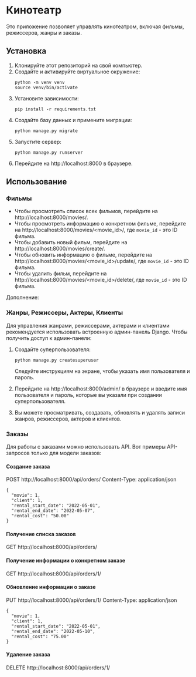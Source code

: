 # Кинотеатр

Это приложение позволяет управлять кинотеатром, включая фильмы, режиссеров, жанры и заказы.

## Установка

1. Клонируйте этот репозиторий на свой компьютер.
2. Создайте и активируйте виртуальное окружение:
   ```
   python -m venv venv
   source venv/bin/activate
   ```
3. Установите зависимости:
   ```
   pip install -r requirements.txt
   ```
4. Создайте базу данных и примените миграции:
   ```
   python manage.py migrate
   ```
5. Запустите сервер:
   ```
   python manage.py runserver
   ```
6. Перейдите на http://localhost:8000 в браузере.

## Использование

### Фильмы

- Чтобы просмотреть список всех фильмов, перейдите на http://localhost:8000/movies/.
- Чтобы просмотреть информацию о конкретном фильме, перейдите на http://localhost:8000/movies/<movie_id>/, где `movie_id` - это ID фильма.
- Чтобы добавить новый фильм, перейдите на http://localhost:8000/movies/create/.
- Чтобы обновить информацию о фильме, перейдите на http://localhost:8000/movies/<movie_id>/update/, где `movie_id` - это ID фильма.
- Чтобы удалить фильм, перейдите на http://localhost:8000/movies/<movie_id>/delete/, где `movie_id` - это ID фильма.

Дополнение:

### Жанры, Режиссеры, Актеры, Клиенты

Для управления жанрами, режиссерами, актерами и клиентами рекомендуется использовать встроенную админ-панель Django. Чтобы получить доступ к админ-панели:

1. Создайте суперпользователя:
   ```
   python manage.py createsuperuser
   ```
   Следуйте инструкциям на экране, чтобы указать имя пользователя и пароль.

2. Перейдите на http://localhost:8000/admin/ в браузере и введите имя пользователя и пароль, которые вы указали при создании суперпользователя.

3. Вы можете просматривать, создавать, обновлять и удалять записи жанров, режиссеров, актеров и клиентов.

### Заказы

Для работы с заказами можно использовать API.
Вот примеры API-запросов только для модели заказов:

#### Создание заказа
POST http://localhost:8000/api/orders/
Content-Type: application/json
```
{
  "movie": 1,
  "client": 1,
  "rental_start_date": "2022-05-01",
  "rental_end_date": "2022-05-07",
  "rental_cost": "50.00"
}
```

#### Получение списка заказов
GET http://localhost:8000/api/orders/

#### Получение информации о конкретном заказе
GET http://localhost:8000/api/orders/1/

#### Обновление информации о заказе
PUT http://localhost:8000/api/orders/1/
Content-Type: application/json
```
{
  "movie": 1,
  "client": 1,
  "rental_start_date": "2022-05-01",
  "rental_end_date": "2022-05-10",
  "rental_cost": "75.00"
}
```
#### Удаление заказа
DELETE http://localhost:8000/api/orders/1/
